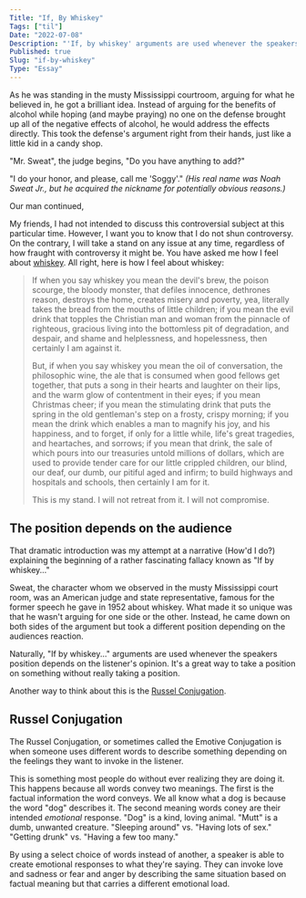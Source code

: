 ```yaml
---
Title: "If, By Whiskey"
Tags: ["til"]
Date: "2022-07-08"
Description: "'If, by whiskey' arguments are used whenever the speakers position depends on the listener's opinion. It's a great way to take a position on something without really taking a position."
Published: true
Slug: "if-by-whiskey"
Type: "Essay"
---
```

As he was standing in the musty Mississippi courtroom, arguing for what he believed in, he got a brilliant idea. Instead of arguing for the benefits of alcohol while hoping (and maybe praying) no one on the defense brought up all of the negative effects of alcohol, he would address the effects directly. This took the defense's argument right from their hands, just like a little kid in a candy shop.

"Mr. Sweat", the judge begins, "Do you have anything to add?"

"I do your honor, and please, call me 'Soggy'."  _(His real name was Noah Sweat Jr., but he acquired the nickname for potentially obvious reasons.)_

Our man continued,

My friends, I had not intended to discuss this controversial subject at this particular time. However, I want you to know that I do not shun controversy. On the contrary, I will take a stand on any issue at any time, regardless of how fraught with controversy it might be. You have asked me how I feel about  [whiskey](https://en.wikipedia.org/wiki/Whiskey). All right, here is how I feel about whiskey:

> If when you say whiskey you mean the devil's brew, the poison scourge,
> the bloody monster, that defiles innocence, dethrones reason, destroys
> the home, creates misery and poverty, yea, literally takes the bread
> from the mouths of little children; if you mean the evil drink that
> topples the Christian man and woman from the pinnacle of righteous,
> gracious living into the bottomless pit of degradation, and despair,
> and shame and helplessness, and hopelessness, then certainly I am
> against it.
>
>
>
> But, if when you say whiskey you mean the oil of conversation, the
> philosophic wine, the ale that is consumed when good fellows get
> together, that puts a song in their hearts and laughter on their lips,
> and the warm glow of contentment in their eyes; if you mean Christmas
> cheer; if you mean the stimulating drink that puts the spring in the
> old gentleman's step on a frosty, crispy morning; if you mean the
> drink which enables a man to magnify his joy, and his happiness, and
> to forget, if only for a little while, life's great tragedies, and
> heartaches, and sorrows; if you mean that drink, the sale of which
> pours into our treasuries untold millions of dollars, which are used
> to provide tender care for our little crippled children, our blind,
> our deaf, our dumb, our pitiful aged and infirm; to build highways and
> hospitals and schools, then certainly I am for it.
>
>
>
> This is my stand. I will not retreat from it. I will not compromise.

## The position depends on the audience

That dramatic introduction was my attempt at a narrative (How'd I do?) explaining the beginning of a rather fascinating fallacy known as "If by whiskey..."

Sweat, the character whom we observed in the musty Mississippi court room, was an American judge and state representative, famous for the former speech he gave in 1952 about whiskey. What made it so unique was that he wasn't arguing for one side or the other. Instead, he came down on both sides of the argument but took a different position depending on the audiences reaction.

Naturally, "If by whiskey..." arguments are used whenever the speakers position depends on the listener's opinion. It's a great way to take a position on something without really taking a position.

Another way to think about this is the  [Russel Conjugation](https://en.wikipedia.org/wiki/Emotive_conjugation).

## Russel Conjugation
The Russel Conjugation, or sometimes called the Emotive Conjugation is when someone uses different words to describe something depending on the feelings they want to invoke in the listener.

This is something most people do without ever realizing they are doing it. This happens because all words convey two meanings. The first is the factual information the word conveys. We all know what a dog is because the word "dog" describes it. The second meaning words coney are their intended  _emotional_  response. "Dog" is a kind, loving animal. "Mutt" is a dumb, unwanted creature. "Sleeping around" vs. "Having lots of sex." "Getting drunk" vs. "Having a few too many."

By using a select choice of words instead of another, a speaker is able to create emotional responses to what they're saying. They can invoke love and sadness or fear and anger by describing the same situation based on factual meaning but that carries a different emotional load.
